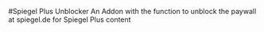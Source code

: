 #Spiegel Plus Unblocker
An Addon with the function to unblock the paywall at spiegel.de for Spiegel Plus content